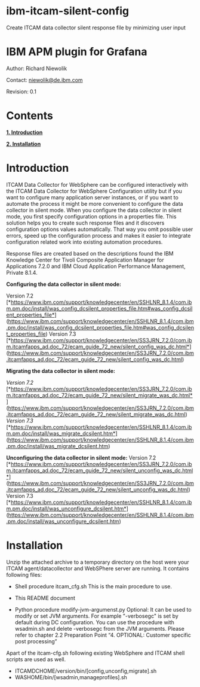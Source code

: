 # ibm-itcam-silent-config
Create ITCAM data collector silent response file by minimizing user input 
# IBM APM plugin for Grafana

Author: Richard Niewolik

Contact: niewolik@de.ibm.com

Revision: 0.1



Contents 
========

[**1. Introduction**](#introduction)

[**2. Installation**](#installation)


Introduction
============

ITCAM Data Collector for WebSphere can be configured interactively with the ITCAM Data Collector for WebSphere Configuration utility but if you want to configure many application server instances, or if you want to automate the process it might be more convenient to configure the data collector in silent mode.  When you configure the data collector in silent mode, you first specify configuration options in a properties file. This solution helps you to create such response files and it discovers configuration options values automatically. That way you omit possible user errors, speed up the configuration process and makes it easier to integrate configuration related work into existing automation procedures. 

Response files are created based on the descriptions found the IBM Knowledge Center for Tivoli Composite Application Manager for Applications 7.2.0 and IBM Cloud Application Performance Management, Private 8.1.4.

**Configuring the data collector in silent mode:**

Version 7.2 [*https://www.ibm.com/support/knowledgecenter/en/SSHLNR_8.1.4/com.ibm.pm.doc/install/was_config_dcsilent_properties_file.htm#was_config_dcsilent_properties_file*] (https://www.ibm.com/support/knowledgecenter/en/SSHLNR_8.1.4/com.ibm.pm.doc/install/was_config_dcsilent_properties_file.htm#was_config_dcsilent_properties_file)
Version 7.3 [*https://www.ibm.com/support/knowledgecenter/en/SS3JRN_7.2.0/com.ibm.itcamfapps_ad.doc_72/ecam_guide_72_new/silent_config_was_dc.html*] (https://www.ibm.com/support/knowledgecenter/en/SS3JRN_7.2.0/com.ibm.itcamfapps_ad.doc_72/ecam_guide_72_new/silent_config_was_dc.html)

**Migrating the data collector in silent mode:**

*Version 7.2* [*https://www.ibm.com/support/knowledgecenter/en/SS3JRN_7.2.0/com.ibm.itcamfapps_ad.doc_72/ecam_guide_72_new/silent_migrate_was_dc.html*] (https://www.ibm.com/support/knowledgecenter/en/SS3JRN_7.2.0/com.ibm.itcamfapps_ad.doc_72/ecam_guide_72_new/silent_migrate_was_dc.html)
*Version 7.3* [*https://www.ibm.com/support/knowledgecenter/en/SSHLNR_8.1.4/com.ibm.pm.doc/install/was_migrate_dcsilent.htm*] (https://www.ibm.com/support/knowledgecenter/en/SSHLNR_8.1.4/com.ibm.pm.doc/install/was_migrate_dcsilent.htm)

**Unconfiguring the data collector in silent mode:**
Version 7.2 [*https://www.ibm.com/support/knowledgecenter/en/SS3JRN_7.2.0/com.ibm.itcamfapps_ad.doc_72/ecam_guide_72_new/silent_unconfig_was_dc.html*] (https://www.ibm.com/support/knowledgecenter/en/SS3JRN_7.2.0/com.ibm.itcamfapps_ad.doc_72/ecam_guide_72_new/silent_unconfig_was_dc.html)
Version 7.3 [*https://www.ibm.com/support/knowledgecenter/en/SSHLNR_8.1.4/com.ibm.pm.doc/install/was_unconfigure_dcsilent.htm*] (https://www.ibm.com/support/knowledgecenter/en/SSHLNR_8.1.4/com.ibm.pm.doc/install/was_unconfigure_dcsilent.htm)


Installation
============
Unzip the attached archive to a temporary directory on the host were your ITCAM agent/datacollector and WebSPhere server are running. It contains following files:

-	Shell procedure itcam_cfg.sh 
        This is the main procedure to use.

-	This README document

-	Python procedure modify-jvm-argumenst.py
        Optional: It can be used to modify or set JVM arguments. For example "-verbosegc" is set by default during DC configuration. You can use the procedure with wsadmin.sh and delete  -verbosegc from the JVM arguments. Please refer to chapter 2.2 Preparation Point “4. OPTIONAL: Customer specific post processing”

Apart of the itcam-cfg.sh following existing WebSphere and ITCAM shell scripts are used as well.

   - ITCAMDCHOME/version/bin/[config,unconfig,migrate].sh
   - WASHOME/bin/[wsadmin,manageprofiles].sh 

